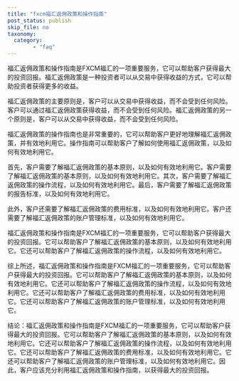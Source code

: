 ```yaml
---
title: "fxcm福汇返佣政策和操作指南"
post_status: publish
skip_file: no
taxonomy:
  category:
        - "faq"
---
```


福汇返佣政策和操作指南是FXCM福汇的一项重要服务，它可以帮助客户获得最大的投资回报。福汇返佣政策是一种投资者可以从交易中获得收益的方式，它可以帮助投资者获得更多的收益。

福汇返佣政策的主要原则是，客户可以从交易中获得收益，而不会受到任何风险。客户可以通过福汇返佣政策获得收益，而不会受到任何风险。福汇返佣政策的另一个原则是，客户可以从交易中获得收益，而不会受到任何风险。

福汇返佣政策的操作指南也是非常重要的，它可以帮助客户更好地理解福汇返佣政策，并有效地利用它。操作指南可以帮助客户了解如何使用福汇返佣政策，以及如何有效地利用它。

首先，客户需要了解福汇返佣政策的基本原则，以及如何有效地利用它。客户需要了解福汇返佣政策的基本原则，以及如何有效地利用它。其次，客户需要了解福汇返佣政策的操作流程，以及如何有效地利用它。最后，客户需要了解福汇返佣政策的报告标准，以及如何有效地利用它。

此外，客户还需要了解福汇返佣政策的费用标准，以及如何有效地利用它。客户还需要了解福汇返佣政策的账户管理标准，以及如何有效地利用它。

福汇返佣政策和操作指南是FXCM福汇的一项重要服务，它可以帮助客户获得最大的投资回报。它可以帮助客户了解福汇返佣政策的基本原则，以及如何有效地利用它。它还可以帮助客户了解福汇返佣政策的操作流程，以及如何有效地利用它。

综上所述，福汇返佣政策和操作指南是FXCM福汇的一项重要服务，它可以帮助客户获得最大的投资回报。它可以帮助客户了解福汇返佣政策的基本原则，以及如何有效地利用它。它还可以帮助客户了解福汇返佣政策的操作流程，以及如何有效地利用它。它还可以帮助客户了解福汇返佣政策的费用标准，以及如何有效地利用它。它还可以帮助客户了解福汇返佣政策的账户管理标准，以及如何有效地利用它。

结论：福汇返佣政策和操作指南是FXCM福汇的一项重要服务，它可以帮助客户获得最大的投资回报。它可以帮助客户了解福汇返佣政策的基本原则，以及如何有效地利用它。它还可以帮助客户了解福汇返佣政策的操作流程，以及如何有效地利用它。它还可以帮助客户了解福汇返佣政策的费用标准，以及如何有效地利用它。它还可以帮助客户了解福汇返佣政策的账户管理标准，以及如何有效地利用它。因此，客户应该充分利用福汇返佣政策和操作指南，以获得最大的投资回报。
